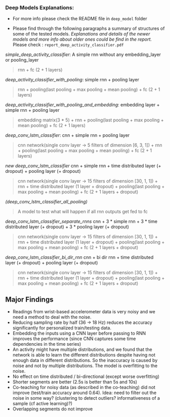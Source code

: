 ### Deep Models Explanations:
- For more info please check the README file in `deep_model` folder

- Please find through the following paragraphs a summary of structures of some of the tested models.
*Explanations and details of the newer models and more info about older ones could be find in the report.* 
Please check : `report_deep_activity_classifier.pdf`
 
*simple_deep_activity_classifier*: A simple rnn without any embedding_layer or pooling_layer
> rnn + fc (2 + 1 layers) 

*deep_activity_classifier_with_pooling*: simple rnn + pooling layer
> rnn + pooling(last pooling + max pooling + mean pooling) + fc (2 + 1 layers) 

*deep_activity_classifier_with_pooling_and_embedding*: embedding layer + simple rnn + pooling layer
> embedding matrix(3 * 5) + rnn + pooling(last pooling + max pooling + mean pooling) + fc (2 + 1 layers)

*deep_conv_lstm_classifier*: cnn + simple rnn + pooling layer
> cnn network(single conv layer -> 5 filters of dimension [6, 3, 1]) + rnn + pooling(last pooling + max pooling + mean pooling) + fc (2 + 1 layers)

*new deep_conv_lstm_classifier* cnn + simple rnn + time distributed layer (+ dropout) + pooling layer (+ dropout)
> cnn network(single conv layer -> 15 filters of dimension [30, 1, 1]) + rnn + time distributed layer (1 layer + dropout) + pooling(last pooling + max pooling + mean pooling) + fc (2 + 1 layers + dropout)

*(deep_conv_lstm_classifier_all_pooling)*
> A model to test what will happen if all rnn outputs get fed to fc

*deep_conv_lstm_classifier_separate_rnns* cnn + 3 * simple rnn + 3 * time distributed layer (+ dropout) + 3 * pooling layer (+ dropout)
> cnn network(single conv layer -> 15 filters of dimension [30, 1, 1]) + rnn + time distributed layer (1 layer + dropout) + pooling(last pooling + max pooling + mean pooling) + fc (2 + 1 layers + dropout)

*deep_conv_lstm_classifier_bi_dir_rnn* cnn + bi dir rnn + time distributed layer (+ dropout) + pooling layer (+ dropout)
> cnn network(single conv layer -> 15 filters of dimension [30, 1, 1]) + rnn + time distributed layer (1 layer + dropout) + pooling(last pooling + max pooling + mean pooling) + fc (2 + 1 layers + dropout)



## Major Findings

- Readings from wrist-based accelerometer data is very noisy and we need a method to deal with the noise. 
- Reducing sampling rate by half (36 -> 18 Hz) reduces the accuracy significantly for personalized train/testing data.
- Embedding the inputs using a CNN layer before passing to RNN improves the performance (since CNN captures some time dependencies in the time series)
- An activity might have multiple distributions, and we found that the network is able to learn the different distributions despite having not enough data in different distributions.  So the inaccuracy is caused by noise and not by multiple distributions.  The model is overfitting to the noise.
- No effect on time distributed / bi-directional (except worse overfitting)
- Shorter segments are better (2.5s is better than 5s and 10s)
- Co-teaching for noisy data (as described in the co-teaching) did not improve (test/train accuracy around 0.64).   Idea: need to filter out the noise in some way?  (clustering to detect outliers? informativeness of a sample (cf active learning)?)
- Overlapping segments do not improve
